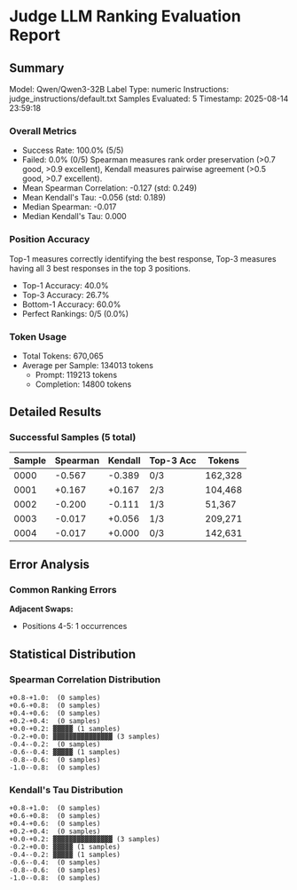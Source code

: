 # Judge LLM Ranking Evaluation Report

## Summary

Model: Qwen/Qwen3-32B
Label Type: numeric
Instructions: judge_instructions/default.txt
Samples Evaluated: 5
Timestamp: 2025-08-14 23:59:18

### Overall Metrics
- Success Rate: 100.0% (5/5)
- Failed: 0.0% (0/5)
Spearman measures rank order preservation (>0.7 good, >0.9 excellent), Kendall measures pairwise agreement (>0.5 good, >0.7 excellent).
- Mean Spearman Correlation: -0.127 (std: 0.249)
- Mean Kendall's Tau: -0.056 (std: 0.189)
- Median Spearman: -0.017
- Median Kendall's Tau: 0.000

### Position Accuracy
Top-1 measures correctly identifying the best response, Top-3 measures having all 3 best responses in the top 3 positions.
- Top-1 Accuracy: 40.0%
- Top-3 Accuracy: 26.7%
- Bottom-1 Accuracy: 60.0%
- Perfect Rankings: 0/5 (0.0%)

### Token Usage
- Total Tokens: 670,065
- Average per Sample: 134013 tokens
  - Prompt: 119213 tokens
  - Completion: 14800 tokens

## Detailed Results

### Successful Samples (5 total)

| Sample   | Spearman | Kendall  | Top-3 Acc | Tokens   |
|----------|----------|----------|-----------|----------|
| 0000     |   -0.567 |   -0.389 | 0/3       | 162,328  |
| 0001     |   +0.167 |   +0.167 | 2/3       | 104,468  |
| 0002     |   -0.200 |   -0.111 | 1/3       | 51,367   |
| 0003     |   -0.017 |   +0.056 | 1/3       | 209,271  |
| 0004     |   -0.017 |   +0.000 | 0/3       | 142,631  |

## Error Analysis

### Common Ranking Errors
**Adjacent Swaps:**
- Positions 4-5: 1 occurrences

## Statistical Distribution

### Spearman Correlation Distribution
```
+0.8-+1.0:  (0 samples)
+0.6-+0.8:  (0 samples)
+0.4-+0.6:  (0 samples)
+0.2-+0.4:  (0 samples)
+0.0-+0.2: ▓▓▓▓▓ (1 samples)
-0.2-+0.0: ▓▓▓▓▓▓▓▓▓▓▓▓▓▓▓ (3 samples)
-0.4--0.2:  (0 samples)
-0.6--0.4: ▓▓▓▓▓ (1 samples)
-0.8--0.6:  (0 samples)
-1.0--0.8:  (0 samples)
```

### Kendall's Tau Distribution
```
+0.8-+1.0:  (0 samples)
+0.6-+0.8:  (0 samples)
+0.4-+0.6:  (0 samples)
+0.2-+0.4:  (0 samples)
+0.0-+0.2: ▓▓▓▓▓▓▓▓▓▓▓▓▓▓▓ (3 samples)
-0.2-+0.0: ▓▓▓▓▓ (1 samples)
-0.4--0.2: ▓▓▓▓▓ (1 samples)
-0.6--0.4:  (0 samples)
-0.8--0.6:  (0 samples)
-1.0--0.8:  (0 samples)
```